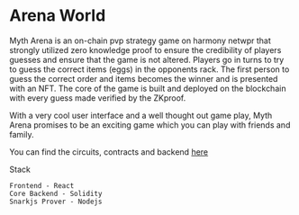 # Arena World

Myth Arena is an on-chain pvp strategy game on harmony netwpr that strongly utilized zero knowledge proof to ensure the credibility of players guesses and ensure that the game is not altered. 
Players go in turns to try to guess the correct items (eggs) in the opponents rack. The first person to guess the correct order and items becomes the winner and is presented with an NFT. The core of the game is built and deployed on the blockchain with every guess made verified by the ZKproof.

With a very cool user interface and a well thought out game play, Myth Arena promises to be an exciting game which you can play with friends and family.

You can find the circuits, contracts and backend [here](https://github.com/Destiny-01/mythicals/tree/backend)

Stack

```
Frontend - React
Core Backend - Solidity 
Snarkjs Prover - Nodejs
```
